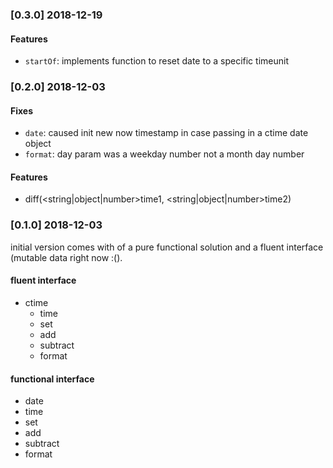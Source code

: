 ### [0.3.0] 2018-12-19
#### Features
- `startOf`: implements function to reset date to a specific timeunit
### [0.2.0] 2018-12-03
#### Fixes
- `date`: caused init new now timestamp in case passing in a ctime date object
- `format`: day param was a weekday number not a month day number

#### Features
- diff(<string|object|number>time1, <string|object|number>time2)

### [0.1.0] 2018-12-03
initial version comes with of a pure functional solution and a fluent interface (mutable data right now :().

#### fluent interface
- ctime
    - time
    - set
    - add
    - subtract
    - format


#### functional interface
- date
- time
- set
- add
- subtract
- format
